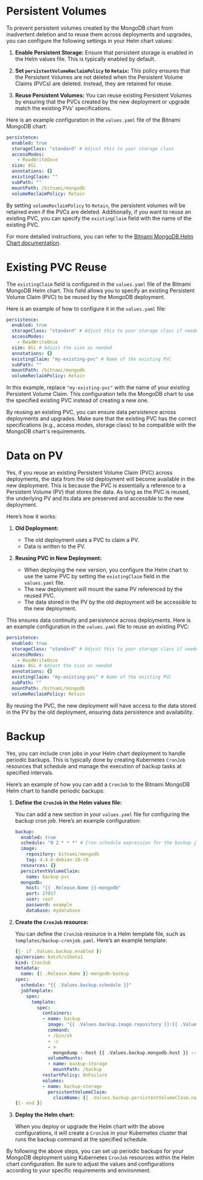 # Persistent Volumes
To prevent persistent volumes created by the MongoDB chart from inadvertent deletion and to reuse them across deployments and upgrades, you can configure the following settings in your Helm chart values:

1. **Enable Persistent Storage:**
   Ensure that persistent storage is enabled in the Helm values file. This is typically enabled by default.

2. **Set `persistentVolumeReclaimPolicy` to `Retain`:**
   This policy ensures that the Persistent Volumes are not deleted when the Persistent Volume Claims (PVCs) are deleted. Instead, they are retained for reuse.

3. **Reuse Persistent Volumes:**
   You can reuse existing Persistent Volumes by ensuring that the PVCs created by the new deployment or upgrade match the existing PVs' specifications.

Here is an example configuration in the `values.yaml` file of the Bitnami MongoDB chart:

```yaml
persistence:
  enabled: true
  storageClass: "standard" # Adjust this to your storage class
  accessModes:
    - ReadWriteOnce
  size: 8Gi
  annotations: {}
  existingClaim: ""
  subPath: ""
  mountPath: /bitnami/mongodb
  volumeReclaimPolicy: Retain
```

By setting `volumeReclaimPolicy` to `Retain`, the persistent volumes will be retained even if the PVCs are deleted. Additionally, if you want to reuse an existing PVC, you can specify the `existingClaim` field with the name of the existing PVC.

For more detailed instructions, you can refer to the [Bitnami MongoDB Helm Chart documentation](https://github.com/bitnami/charts/tree/master/bitnami/mongodb).

# Existing PVC Reuse

The `existingClaim` field is configured in the `values.yaml` file of the Bitnami MongoDB Helm chart. This field allows you to specify an existing Persistent Volume Claim (PVC) to be reused by the MongoDB deployment.

Here is an example of how to configure it in the `values.yaml` file:

```yaml
persistence:
  enabled: true
  storageClass: "standard" # Adjust this to your storage class if needed
  accessModes:
    - ReadWriteOnce
  size: 8Gi # Adjust the size as needed
  annotations: {}
  existingClaim: "my-existing-pvc" # Name of the existing PVC
  subPath: ""
  mountPath: /bitnami/mongodb
  volumeReclaimPolicy: Retain
```

In this example, replace `"my-existing-pvc"` with the name of your existing Persistent Volume Claim. This configuration tells the MongoDB chart to use the specified existing PVC instead of creating a new one.

By reusing an existing PVC, you can ensure data persistence across deployments and upgrades. Make sure that the existing PVC has the correct specifications (e.g., access modes, storage class) to be compatible with the MongoDB chart's requirements.

# Data on PV

Yes, if you reuse an existing Persistent Volume Claim (PVC) across deployments, the data from the old deployment will become available in the new deployment. This is because the PVC is essentially a reference to a Persistent Volume (PV) that stores the data. As long as the PVC is reused, the underlying PV and its data are preserved and accessible to the new deployment.

Here’s how it works:

1. **Old Deployment:**
   - The old deployment uses a PVC to claim a PV.
   - Data is written to the PV.

2. **Reusing PVC in New Deployment:**
   - When deploying the new version, you configure the Helm chart to use the same PVC by setting the `existingClaim` field in the `values.yaml` file.
   - The new deployment will mount the same PV referenced by the reused PVC.
   - The data stored in the PV by the old deployment will be accessible to the new deployment.

This ensures data continuity and persistence across deployments. Here is an example configuration in the `values.yaml` file to reuse an existing PVC:

```yaml
persistence:
  enabled: true
  storageClass: "standard" # Adjust this to your storage class if needed
  accessModes:
    - ReadWriteOnce
  size: 8Gi # Adjust the size as needed
  annotations: {}
  existingClaim: "my-existing-pvc" # Name of the existing PVC
  subPath: ""
  mountPath: /bitnami/mongodb
  volumeReclaimPolicy: Retain
```

By reusing the PVC, the new deployment will have access to the data stored in the PV by the old deployment, ensuring data persistence and availability.

# Backup



Yes, you can include cron jobs in your Helm chart deployment to handle periodic backups. This is typically done by creating Kubernetes `CronJob` resources that schedule and manage the execution of backup tasks at specified intervals.

Here’s an example of how you can add a `CronJob` to the Bitnami MongoDB Helm chart to handle periodic backups:

1. **Define the `CronJob` in the Helm values file:**
   
   You can add a new section in your `values.yaml` file for configuring the backup cron job. Here’s an example configuration:

   ```yaml
   backup:
     enabled: true
     schedule: "0 2 * * *" # Cron schedule expression for the backup job
     image:
       repository: bitnami/mongodb
       tag: 4.4.6-debian-10-r0
     resources: {}
     persistentVolumeClaim:
       name: backup-pvc
     mongodb:
       host: "{{ .Release.Name }}-mongodb"
       port: 27017
       user: root
       password: example
       database: mydatabase
   ```

2. **Create the `CronJob` resource:**

   You can define the `CronJob` resource in a Helm template file, such as `templates/backup-cronjob.yaml`. Here’s an example template:

   ```yaml
   {{- if .Values.backup.enabled }}
   apiVersion: batch/v1beta1
   kind: CronJob
   metadata:
     name: {{ .Release.Name }}-mongodb-backup
   spec:
     schedule: "{{ .Values.backup.schedule }}"
     jobTemplate:
       spec:
         template:
           spec:
             containers:
             - name: backup
               image: "{{ .Values.backup.image.repository }}:{{ .Values.backup.image.tag }}"
               command:
               - /bin/sh
               - -c
               - >
                 mongodump --host {{ .Values.backup.mongodb.host }} --port {{ .Values.backup.mongodb.port }} --username {{ .Values.backup.mongodb.user }} --password {{ .Values.backup.mongodb.password }} --db {{ .Values.backup.mongodb.database }} --out /backup/$(date +\%F)
               volumeMounts:
               - name: backup-storage
                 mountPath: /backup
             restartPolicy: OnFailure
             volumes:
             - name: backup-storage
               persistentVolumeClaim:
                 claimName: {{ .Values.backup.persistentVolumeClaim.name }}
   {{- end }}
   ```

3. **Deploy the Helm chart:**

   When you deploy or upgrade the Helm chart with the above configurations, it will create a `CronJob` in your Kubernetes cluster that runs the backup command at the specified schedule.

By following the above steps, you can set up periodic backups for your MongoDB deployment using Kubernetes `CronJob` resources within the Helm chart configuration. Be sure to adjust the values and configurations according to your specific requirements and environment.
